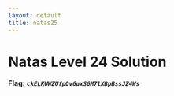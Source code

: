 ```yaml
---
layout: default
title: natas25
---
```


# Natas Level 24 Solution


**Flag:** ***`ckELKUWZUfpOv6uxS6M7lXBpBssJZ4Ws`*** 